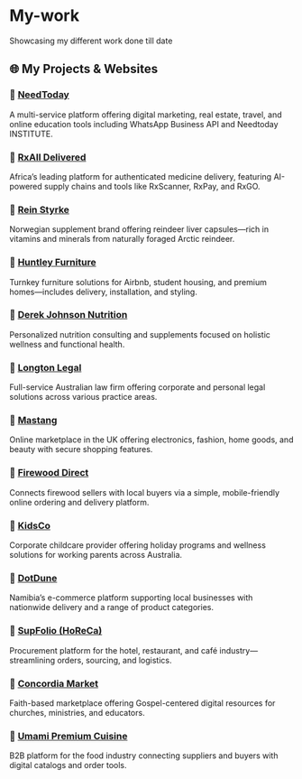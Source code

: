 # My-work
Showcasing my different work done till date


## 🌐 My Projects & Websites

### 🔹 [NeedToday](https://needtoday.com/)
A multi-service platform offering digital marketing, real estate, travel, and online education tools including WhatsApp Business API and Needtoday INSTITUTE.

### 🔹 [RxAll Delivered](https://rxalldelivered.com/)
Africa’s leading platform for authenticated medicine delivery, featuring AI-powered supply chains and tools like RxScanner, RxPay, and RxGO.

### 🔹 [Rein Styrke](https://reinstyrke.no/)
Norwegian supplement brand offering reindeer liver capsules—rich in vitamins and minerals from naturally foraged Arctic reindeer.

### 🔹 [Huntley Furniture](https://huntleyfurniture.com.au/)
Turnkey furniture solutions for Airbnb, student housing, and premium homes—includes delivery, installation, and styling.

### 🔹 [Derek Johnson Nutrition](https://derekjohnsonnutrition.com/)
Personalized nutrition consulting and supplements focused on holistic wellness and functional health.

### 🔹 [Longton Legal](https://www.longtonlegal.com.au/)
Full-service Australian law firm offering corporate and personal legal solutions across various practice areas.

### 🔹 [Mastang](https://mastang.co.uk/)
Online marketplace in the UK offering electronics, fashion, home goods, and beauty with secure shopping features.

### 🔹 [Firewood Direct](https://www.firewooddirect.co/)
Connects firewood sellers with local buyers via a simple, mobile-friendly online ordering and delivery platform.

### 🔹 [KidsCo](https://www.kidsco.net.au/)
Corporate childcare provider offering holiday programs and wellness solutions for working parents across Australia.

### 🔹 [DotDune](https://dotdune.na/)
Namibia’s e-commerce platform supporting local businesses with nationwide delivery and a range of product categories.

### 🔹 [SupFolio (HoReCa)](https://horeca.supfolio.com/)
Procurement platform for the hotel, restaurant, and café industry—streamlining orders, sourcing, and logistics.

### 🔹 [Concordia Market](https://concordiamarket.com/)
Faith-based marketplace offering Gospel-centered digital resources for churches, ministries, and educators.

### 🔹 [Umami Premium Cuisine](https://www.umamipremiumcuisine.com/)
B2B platform for the food industry connecting suppliers and buyers with digital catalogs and order tools.
